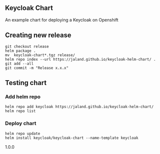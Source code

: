 ## Keycloak Chart

An example chart for deploying a Keycloak on Openshift



## Creating new release

```
git checkout release
helm package .
mv  keycloak-chart*.tgz release/
helm repo index --url https://jaland.github.io/keycloak-helm-chart/ .
git add --all
git commit -m "Release x.x.x"
```




## Testing chart

### Add helm repo
```
helm repo add keycloak https://jaland.github.io/keycloak-helm-chart/
helm repo list
```

### Deploy chart
```
helm repo update
helm install keycloak/keycloak-chart --name-template keycloak
```

1.0.0
